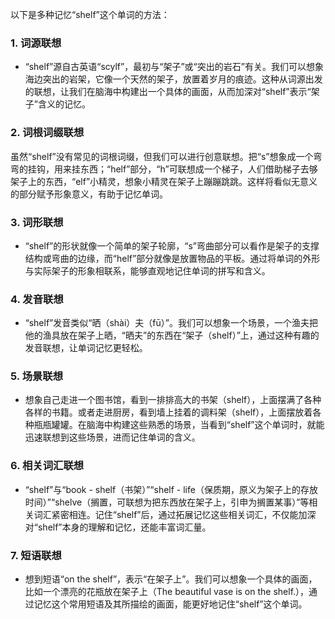 以下是多种记忆“shelf”这个单词的方法：

### 1. 词源联想
 - “shelf”源自古英语“scylf”，最初与“架子”或“突出的岩石”有关。我们可以想象海边突出的岩架，它像一个天然的架子，放置着岁月的痕迹。这种从词源出发的联想，让我们在脑海中构建出一个具体的画面，从而加深对“shelf”表示“架子”含义的记忆。

### 2. 词根词缀联想
虽然“shelf”没有常见的词根词缀，但我们可以进行创意联想。把“s”想象成一个弯弯的挂钩，用来挂东西；“helf”部分，“h”可联想成一个梯子，人们借助梯子去够架子上的东西，“elf”小精灵，想象小精灵在架子上蹦蹦跳跳。这样将看似无意义的部分赋予形象意义，有助于记忆单词。

### 3. 词形联想
 - “shelf”的形状就像一个简单的架子轮廓，“s”弯曲部分可以看作是架子的支撑结构或弯曲的边缘，而“helf”部分就像是放置物品的平板。通过将单词的外形与实际架子的形象相联系，能够直观地记住单词的拼写和含义。

### 4. 发音联想
 - “shelf”发音类似“晒（shài）夫（fū）”。我们可以想象一个场景，一个渔夫把他的渔具放在架子上晒，“晒夫”的东西在“架子（shelf）”上，通过这种有趣的发音联想，让单词记忆更轻松。

### 5. 场景联想
 - 想象自己走进一个图书馆，看到一排排高大的书架（shelf），上面摆满了各种各样的书籍。或者走进厨房，看到墙上挂着的调料架（shelf），上面摆放着各种瓶瓶罐罐。在脑海中构建这些熟悉的场景，当看到“shelf”这个单词时，就能迅速联想到这些场景，进而记住单词的含义。

### 6. 相关词汇联想
 - “shelf”与“book - shelf（书架）”“shelf - life（保质期，原义为架子上的存放时间）”“shelve（搁置，可联想为把东西放在架子上，引申为搁置某事）”等相关词汇紧密相连。记住“shelf”后，通过拓展记忆这些相关词汇，不仅能加深对“shelf”本身的理解和记忆，还能丰富词汇量。

### 7. 短语联想
 - 想到短语“on the shelf”，表示“在架子上”。我们可以想象一个具体的画面，比如一个漂亮的花瓶放在架子上（The beautiful vase is on the shelf.），通过记忆这个常用短语及其所描绘的画面，能更好地记住“shelf”这个单词。 